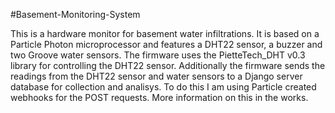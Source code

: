 #Basement-Monitoring-System

This is a hardware monitor for basement water infiltrations. It is based on a Particle Photon microprocessor and features a DHT22 sensor, a buzzer and two Groove water sensors. The firmware uses the PietteTech_DHT v0.3 library for controlling the DHT22 sensor. Additionally the firmware sends the readings from the DHT22 sensor and water sensors to a Django server database for collection and analisys. To do this I am using Particle created webhooks for the POST requests. More information on this in the works.
